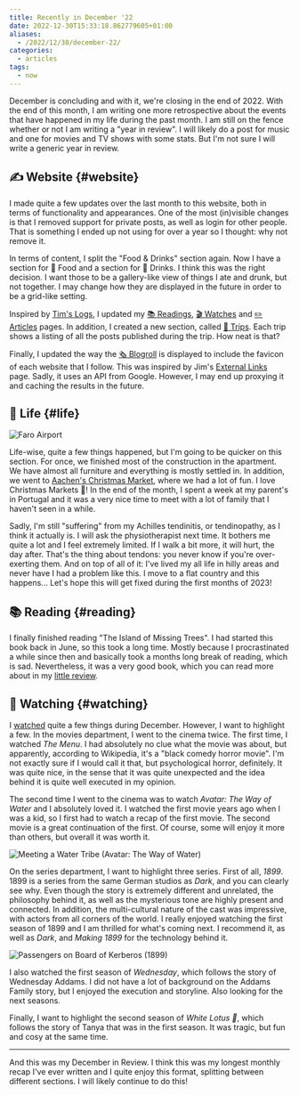 ```yaml
---
title: Recently in December '22
date: 2022-12-30T15:33:18.862779605+01:00
aliases:
  - /2022/12/30/december-22/
categories:
  - articles
tags:
  - now
---
```


December is concluding and with it, we're closing in the end of 2022. With the end of this month, I am writing one more retrospective about the events that have happened in my life during the past month. I am still on the fence whether or not I am writing a "year in review". I will likely do a post for music and one for movies and TV shows with some stats. But I'm not sure I will write a generic year in review.

<!--more-->

## ✍️ Website {#website}

I made quite a few updates over the last month to this website, both in terms of functionality and appearances. One of the most (in)visible changes is that I removed support for private posts, as well as login for other people. That is something I ended up not using for over a year so I thought: why not remove it.

In terms of content, I split the "Food & Drinks" section again. Now I have a section for 🥘 Food and a section for 🧋 Drinks. I think this was the right decision. I want those to be a gallery-like view of things I ate and drunk, but not together. I may change how they are displayed in the future in order to be a grid-like setting.

Inspired by [Tim's Logs](https://timharek.no/logs/), I updated my [📚 Readings](/readings), [🎬 Watches](/watches) and [✏️ Articles](/articles) pages. In addition, I created a new section, called [🚀 Trips](/trips). Each trip shows a listing of all the posts published during the trip. How neat is that?

Finally, I updated the way the [🗞️ Blogroll](/blogroll) is displayed to include the favicon of each website that I follow. This was inspired by Jim's [External Links](https://blog.jim-nielsen.com/about/external-links) page. Sadly, it uses an API from Google. However, I may end up proxying it and caching the results in the future.

## 🍄 Life {#life}

![Faro Airport](cdn:/b3b9a0e9db826e76d7511534e774facae4db121e2514cac336e7daf33850f1c0?class=right)

Life-wise, quite a few things happened, but I'm going to be quicker on this section. For once, we finished most of the construction in the apartment. We have almost all furniture and everything is mostly settled in. In addition, we went to [Aachen's Christmas Market](/2022/12/22/aachen-weihnachtsmarkt), where we had a lot of fun. I love Christmas Markets 🎄! In the end of the month, I spent a week at my parent's in Portugal and it was a very nice time to meet with a lot of family that I haven't seen in a while.

Sadly, I'm still "suffering" from my Achilles tendinitis, or tendinopathy, as I think it actually is. I will ask the physiotherapist next time. It bothers me quite a lot and I feel extremely limited. If I walk a bit more, it will hurt, the day after. That's the thing about tendons: you never know if you're over-exerting them. And on top of all of it: I've lived my all life in hilly areas and never have I had a problem like this. I move to a flat country and this happens... Let's hope this will get fixed during the first months of 2023!

## 📚 Reading {#reading}

I finally finished reading "The Island of Missing Trees". I had started this book back in June, so this took a long time. Mostly because I procrastinated a while since then and basically took a months long break of reading, which is sad. Nevertheless, it was a very good book, which you can read more about in my [little review](/2022/12/25/the-island-of-missing-trees).

## 🍿 Watching {#watching}

I [watched](/watches) quite a few things during December. However, I want to highlight a few. In the movies department, I went to the cinema twice. The first time, I watched *The Menu*. I had absolutely no clue what the movie was about, but apparently, according to Wikipedia, it's a "black comedy horror movie". I'm not exactly sure if I would call it that, but psychological horror, definitely. It was quite nice, in the sense that it was quite unexpected and the idea behind it is quite well executed in my opinion.

The second time I went to the cinema was to watch *Avatar: The Way of Water* and I absolutely loved it. I watched the first movie years ago when I was a kid, so I first had to watch a recap of the first movie. The second movie is a great continuation of the first. Of course, some will enjoy it more than others, but overall it was worth it.

![Meeting a Water Tribe *(Avatar: The Way of Water)*](cdn:/f5af97ea6f9a23e2322da032dc7994f6b0faab24b82081dab8088d0189e591ac?class=fw)

On the series department, I want to highlight three series. First of all, *1899*. 1899 is a series from the same German studios as *Dark*, and you can clearly see why. Even though the story is extremely different and unrelated, the philosophy behind it, as well as the mysterious tone are highly present and connected. In addition, the multi-cultural nature of the cast was impressive, with actors from all corners of the world. I really enjoyed watching the first season of 1899 and I am thrilled for what's coming next. I recommend it, as well as *Dark*, and *Making 1899* for the technology behind it.

![Passengers on Board of Kerberos *(1899)*](cdn:/9a5004a6c2a0202b8cf9dc6b64ef1f14aded6918e0db8dbd342e650ab28af491?class=fw)

I also watched the first season of *Wednesday*, which follows the story of Wednesday Addams. I did not have a lot of background on the Addams Family story, but I enjoyed the execution and storyline. Also looking for the next seasons.

Finally, I want to highlight the second season of *White Lotus 🪷*, which follows the story of Tanya that was in the first season. It was tragic, but fun and cosy at the same time.

---

And this was my December in Review. I think this was my longest monthly recap I've ever written and I quite enjoy this format, splitting between different sections. I will likely continue to do this!
